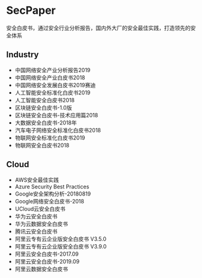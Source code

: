 # SecPaper
安全白皮书，通过安全行业分析报告，国内外大厂的安全最佳实践，打造领先的安全体系

## Industry
- 中国网络安全产业分析报告2019
- 中国网络安全产业白皮书2018
- 中国网络安全发展白皮书2019赛迪
- 人工智能安全标准化白皮书2019
- 人工智能安全白皮书2018
- 区块链安全白皮书-1.0版
- 区块链安全白皮书-技术应用篇2018
- 大数据安全白皮书-2018年
- 汽车电子网络安全标准化白皮书2018
- 物联网安全标准化白皮书2019
- 物联网安全白皮书2018

## Cloud

- AWS安全最佳实践
- Azure Security Best Practices
- Google安全架构分析-20180819
- Google网络安全白皮书-2018
- UCloud云安全白皮书
- 华为云安全白皮书
- 华为云数据安全白皮书
- 腾讯云安全白皮书
- 阿里云专有云企业版安全白皮书 V3.5.0
- 阿里云专有云企业版安全白皮书 V3.9.0
- 阿里云安全白皮书-2017.09
- 阿里云安全白皮书-2019.09
- 阿里云数据安全白皮书
